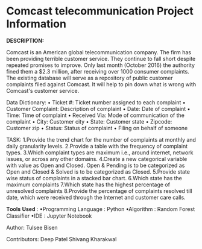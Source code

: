 # Comcast telecommunication Project Information



**DESCRIPTION:**

Comcast is an American global telecommunication company. The firm has been providing terrible customer service. They continue to fall short despite repeated promises to improve. Only last month (October 2016) the authority fined them a $2.3 million, after receiving over 1000 consumer complaints.
The existing database will serve as a repository of public customer complaints filed against Comcast.
It will help to pin down what is wrong with Comcast's customer service.

Data Dictionary:
•	Ticket #: Ticket number assigned to each complaint
•	Customer Complaint: Description of complaint
•	Date: Date of complaint
•	Time: Time of complaint
•	Received Via: Mode of communication of the complaint
•	City: Customer city
•	State: Customer state
•	Zipcode: Customer zip
•	Status: Status of complaint
•	Filing on behalf of someone


TASK:
1.Provide the trend chart for the number of complaints at monthly and daily granularity levels.
2.Provide a table with the frequency of complaint types.
3.Which complaint types are maximum i.e., around internet, network issues, or across any other domains.
4.Create a new categorical variable with value as Open and Closed. Open & Pending is to be categorized as Open and Closed & Solved is to be categorized as Closed.
5.Provide state wise status of complaints in a stacked bar chart. 
6.Which state has the maximum complaints
7.Which state has the highest percentage of unresolved complaints
8.Provide the percentage of complaints resolved till date, which were received through the Internet and customer care calls.

𝐓𝐨𝐨𝐥𝐬 𝐔𝐬𝐞𝐝 :
•Programming Language : Python
•Algorithm : Random Forest Classifier
•IDE : Jupyter Notebook

Author:
Tulsee Bisen

Contributors:
Deep Patel
Shivang Kharakwal


